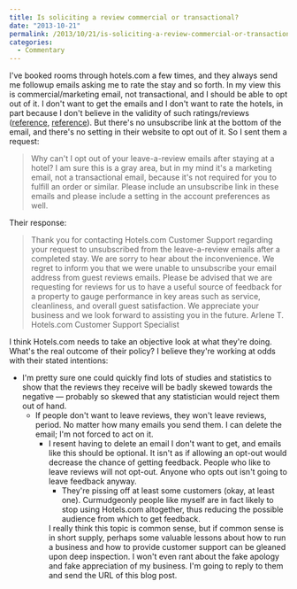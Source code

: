 ```yaml
---
title: Is soliciting a review commercial or transactional?
date: "2013-10-21"
permalink: /2013/10/21/is-soliciting-a-review-commercial-or-transactional/
categories:
  - Commentary
---
```

I've booked rooms through hotels.com a few times, and they always send me followup emails asking me to rate the stay and so forth. In my view this is commercial/marketing email, not transactional, and I should be able to opt out of it. I don't want to get the emails and I don't want to rate the hotels, in part because I don't believe in the validity of such ratings/reviews ([reference][1], [reference][2]). But there's no unsubscribe link at the bottom of the email, and there's no setting in their website to opt out of it. 
So I sent them a request: 
> Why can't I opt out of your leave-a-review emails after staying at a hotel? I am sure this is a gray area, but in my mind it's a marketing email, not a transactional email, because it's not required for you to fulfill an order or similar. Please include an unsubscribe link in these emails and please include a setting in the account preferences as well.

Their response: 
> Thank you for contacting Hotels.com Customer Support regarding your request to unsubscribed from the leave-a-review emails after a completed stay. 
> We are sorry to hear about the inconvenience. 
> We regret to inform you that we were unable to unsubscribe your email address from guest reviews emails. Please be advised that we are requesting for reviews for us to have a useful source of feedback for a property to gauge performance in key areas such as service, cleanliness, and overall guest satisfaction. 
> We appreciate your business and we look forward to assisting you in the future. 
> Arlene T. 
> Hotels.com Customer Support Specialist</blockquote> 
> I think Hotels.com needs to take an objective look at what they're doing. What's the real outcome of their policy? I believe they're working at odds with their stated intentions: 
> *   I'm pretty sure one could quickly find lots of studies and statistics to show that the reviews they receive will be badly skewed towards the negative &#8212; probably so skewed that any statistician would reject them out of hand. 
>     *   If people don't want to leave reviews, they won't leave reviews, period. No matter how many emails you send them. I can delete the email; I'm not forced to act on it. 
>         *   I resent having to delete an email I don't want to get, and emails like this should be optional. It isn't as if allowing an opt-out would decrease the chance of getting feedback. People who like to leave reviews will not opt-out. Anyone who opts out isn't going to leave feedback anyway. 
>             *   They're pissing off at least some customers (okay, at least one). Curmudgeonly people like myself are in fact likely to stop using Hotels.com altogether, thus reducing the possible audience from which to get feedback. </ul> 
>                 I really think this topic is common sense, but if common sense is in short supply, perhaps some valuable lessons about how to run a business and how to provide customer support can be gleaned upon deep inspection. I won't even rant about the fake apology and fake appreciation of my business. 
>                 I'm going to reply to them and send the URL of this blog post.

 [1]: http://www.forbes.com/sites/cherylsnappconner/2013/05/09/the-dark-side-of-reputation-management-how-it-affects-your-business/
 [2]: http://www.edmunds.com/about/press/edmundscom-reaches-settlement-with-company-accused-of-submitting-fraudulent-car-dealer-ratings-and-reviews.html
